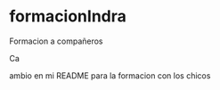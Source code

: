 # formacionIndra
Formacion a compañeros


Ca





ambio en mi README para la formacion con los chicos
